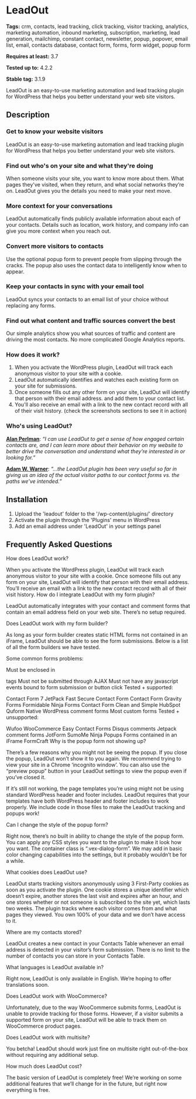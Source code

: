 # LeadOut #
  
**Tags:**  crm, contacts, lead tracking, click tracking, visitor tracking, analytics, marketing automation, inbound marketing, subscription, marketing, lead generation, mailchimp, constant contact, newsletter, popup, popover, email list, email, contacts database, contact form, forms, form widget, popup form
  
**Requires at least:** 3.7
  
**Tested up to:** 4.2.2
  
**Stable tag:** 3.1.9
  

LeadOut is an easy-to-use marketing automation and lead tracking plugin for WordPress that helps you better understand your web site visitors.

## Description ##

### Get to know your website visitors ###

LeadOut is an easy-to-use marketing automation and lead tracking plugin for WordPress that helps you better understand your web site visitors.

### Find out who's on your site and what they're doing ###
When someone visits your site, you want to know more about them. What pages they've visited, when they return, and what social networks they’re on. LeadOut gives you the details you need to make your next move.

### More context for your conversations ###
LeadOut automatically finds publicly available information about each of your contacts. Details such as location, work history, and company info can give you more context when you reach out.

### Convert more visitors to contacts ###
Use the optional popup form to prevent people from slipping through the cracks. The popup also uses the contact data to intelligently know when to appear.

### Keep your contacts in sync with your email tool ###
LeadOut syncs your contacts to an email list of your choice without replacing any forms.

### Find out what content and traffic sources convert the best ###
Our simple analytics show you what sources of traffic and content are driving the most contacts. No more complicated Google Analytics reports.

### How does it work? ###

1. When you activate the WordPress plugin, LeadOut will track each anonymous visitor to your site with a cookie.
2. LeadOut automatically identifies and watches each existing form on your site for submissions.
3. Once someone fills out any other form on your site, LeadOut will identify that person with their email address. and add them to your contact list.
4. You'll also receive an email with a link to the new contact record with all of their visit history. (check the screenshots sections to see it in action)

### Who's using LeadOut? ###

**<a href="http://www.extremeinbound.com/leadout-wordpress-crm-inbound-plugin/" target="_blank">Alan Perlman</a>**: *“I can use LeadOut to get a sense of how engaged certain contacts are, and I can learn more about their behavior on my website to better drive the conversation and understand what they’re interested in or looking for.”*

**<a href="http://thewpvalet.com/wordpress-lead-tracking/" target="_blank">Adam W. Warner</a>**: *“…the LeadOut plugin has been very useful so far in giving us an idea of the actual visitor paths to our contact forms vs. the paths we’ve intended.”*

## Installation ##

1. Upload the 'leadout' folder to the '/wp-content/plugins/' directory
2. Activate the plugin through the 'Plugins' menu in WordPress
3. Add an email address under 'LeadOut' in your settings panel

## Frequently Asked Questions ##

How does LeadOut work?

When you activate the WordPress plugin, LeadOut will track each anonymous visitor to your site with a cookie.
Once someone fills out any form on your site, LeadOut will identify that person with their email address.
You’ll receive an email with a link to the new contact record with all of their visit history.
How do I integrate LeadOut with my form plugin?

LeadOut automatically integrates with your contact and comment forms that contain an email address field on your web site. There’s no setup required.

Does LeadOut work with my form builder?

As long as your form builder creates static HTML forms not contained in an iFrame, LeadOut should be able to see the form submissions. Below is a list of all the form builders we have tested.

Some common forms problems:

Must be enclosed in <form> tags
Must not be submitted through AJAX
Must not have any javascript events bound to form submission or button click
Tested + supported:

Contact Form 7
JetPack
Fast Secure Contact Form
Contact Form
Gravity Forms
Formidable
Ninja Forms
Contact Form Clean and Simple
HubSpot
Quform
Native WordPress comment forms
Most custom forms
Tested + unsupported:

Wufoo
WooCommerce
Easy Contact Forms
Disqus comments
Jetpack comment forms
JotForm
SumoMe
Ninja Popups
Forms contained in an iFrame
FormCraft
Why is the popup form not showing up?

There’s a few reasons why you might not be seeing the popup. If you close the popup, LeadOut won’t show it to you again. We recommend trying to view your site in a Chrome ‘incognito window’. You can also use the “preview popup” button in your LeadOut settings to view the popup even if you’ve closed it.

If it’s still not working, the page templates you’re using might not be using standard WordPress header and footer includes. LeadOut requires that your templates have both WordPress header and footer includes to work properly. We include code in those files to make the LeadOut tracking and popups work!

Can I change the style of the popup form?

Right now, there’s no built in ability to change the style of the popup form. You can apply any CSS styles you want to the plugin to make it look how you want. The container class is “.vex-dialog-form”. We may add in basic color changing capabilities into the settings, but it probably wouldn’t be for a while.

What cookies does LeadOut use?

LeadOut starts tracking visitors anonymously using 3 First-Party cookies as soon as you activate the plugin. One cookie stores a unique identifier which doesn’t expire, another stores the last visit and expires after an hour, and one stores whether or not someone is subscribed to the site yet, which lasts two weeks. The plugin tracks where each visitor comes from and what pages they viewed. You own 100% of your data and we don’t have access to it.

Where are my contacts stored?

LeadOut creates a new contact in your Contacts Table whenever an email address is detected in your visitor’s form submission. There is no limit to the number of contacts you can store in your Contacts Table.

What languages is LeadOut available in?

Right now, LeadOut is only available in English. We’re hoping to offer translations soon.

Does LeadOut work with WooCommerce?

Unfortunately, due to the way WooCommerce submits forms, LeadOut is unable to provide tracking for those forms. However, if a visitor submits a supported form on your site, LeadOut will be able to track them on WooCommerce product pages.

Does LeadOut work with multisite?

You betcha! LeadOut should work just fine on multisite right out-of-the-box without requiring any additional setup.

How much does LeadOut cost?

The basic version of LeadOut is completely free! We’re working on some additional features that we’ll change for in the future, but right now everything is free.
